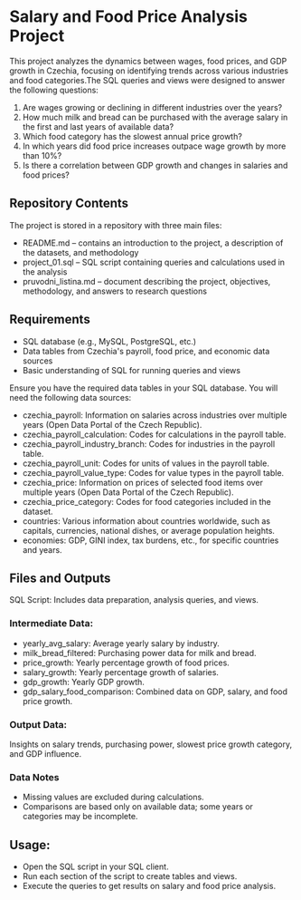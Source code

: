 # Salary and Food Price Analysis Project

This project analyzes the dynamics between wages, food prices, and GDP growth in Czechia, focusing on identifying trends across various industries and food categories.The SQL queries and views were designed to answer the following questions:
1. Are wages growing or declining in different industries over the years?
2. How much milk and bread can be purchased with the average salary in the first and last years of available data?
3. Which food category has the slowest annual price growth?
4. In which years did food price increases outpace wage growth by more than 10%?
5. Is there a correlation between GDP growth and changes in salaries and food prices?

## Repository Contents
The project is stored in a repository with three main files:
- README.md – contains an introduction to the project, a description of the datasets, and methodology
- project_01.sql – SQL script containing queries and calculations used in the analysis
- pruvodni_listina.md – document describing the project, objectives, methodology, and answers to research questions

## Requirements
- SQL database (e.g., MySQL, PostgreSQL, etc.)
- Data tables from Czechia's payroll, food price, and economic data sources
- Basic understanding of SQL for running queries and views

Ensure you have the required data tables in your SQL database. You will need the following data sources:
- czechia_payroll: Information on salaries across industries over multiple years (Open Data Portal of the Czech Republic).
- czechia_payroll_calculation: Codes for calculations in the payroll table.
- czechia_payroll_industry_branch: Codes for industries in the payroll table.
- czechia_payroll_unit: Codes for units of values in the payroll table.
- czechia_payroll_value_type: Codes for value types in the payroll table.
- czechia_price: Information on prices of selected food items over multiple years (Open Data Portal of the Czech Republic).
- czechia_price_category: Codes for food categories included in the dataset.
- countries: Various information about countries worldwide, such as capitals, currencies, national dishes, or average population heights.
- economies: GDP, GINI index, tax burdens, etc., for specific countries and years.

## Files and Outputs
SQL Script: Includes data preparation, analysis queries, and views.
### Intermediate Data:
- yearly_avg_salary: Average yearly salary by industry.
- milk_bread_filtered: Purchasing power data for milk and bread.
- price_growth: Yearly percentage growth of food prices.
- salary_growth: Yearly percentage growth of salaries.
- gdp_growth: Yearly GDP growth.
- gdp_salary_food_comparison: Combined data on GDP, salary, and food price growth.
### Output Data:
Insights on salary trends, purchasing power, slowest price growth category, and GDP influence.

### Data Notes
- Missing values are excluded during calculations.
- Comparisons are based only on available data; some years or categories may be incomplete.

## Usage:
- Open the SQL script in your SQL client.
- Run each section of the script to create tables and views.
- Execute the queries to get results on salary and food price analysis.
